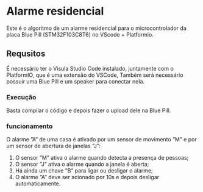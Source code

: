 # Alarme residencial
Este é o algoritmo de um  alarme residencial para o microcontrolador da placa Blue Pill (STM32F103C8T6) no VScode + Platformio.

## Requsitos
É necessário ter o Visula Studio Code instalado, juntamente com o PlatformIO, que é uma extensão do VSCode, Também será necessário possuir uma Blue Pill e um speaker para conectar nela.

### Execução
Basta compilar o código e depois fazer o upload dele na Blue Pill.

### funcionamento
O alarme ”A” de uma casa é ativado por um sensor de movimento ”M” e por um sensor de abertura de janelas ”J”:

1) O sensor ”M” ativa o alarme quando detecta a presença de pessoas;
2) O sensor ”J” ativa o alarme quando a janela é aberta;
3) Há ainda um chave ”B” para ligar ou desligar o alarme;
4) O alarme ”A” deve ser acionado por 10s e depois desligar automaticamente.
